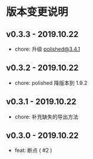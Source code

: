 # 版本变更说明

## v0.3.3 - 2019.10.22

- chore: 升级 polished@3.4.1

## v0.3.2 - 2019.10.22

- chore: polished 降版本到 1.9.2

## v0.3.1 - 2019.10.22

- chore: 补充缺失的导出方法

## v0.3.0 - 2019.10.22

- feat: 断点 ( #2 )
